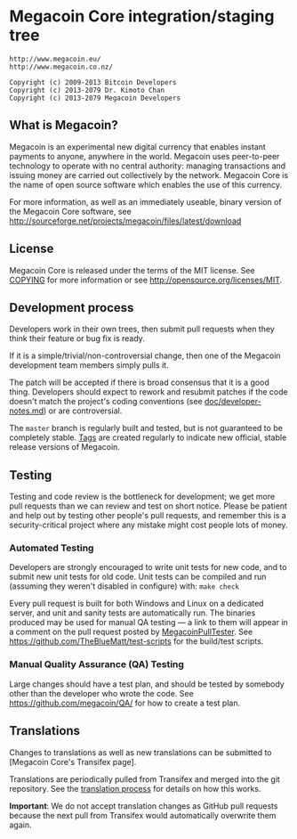 Megacoin Core integration/staging tree
=====================================

	http://www.megacoin.eu/
	http://www.megacoin.co.nz/

	Copyright (c) 2009-2013 Bitcoin Developers
	Copyright (c) 2013-2079 Dr. Kimoto Chan
	Copyright (c) 2013-2079 Megacoin Developers

What is Megacoin?
----------------

Megacoin is an experimental new digital currency that enables instant payments to
anyone, anywhere in the world. Megacoin uses peer-to-peer technology to operate
with no central authority: managing transactions and issuing money are carried
out collectively by the network. Megacoin Core is the name of open source
software which enables the use of this currency.

For more information, as well as an immediately useable, binary version of
the Megacoin Core software, see http://sourceforge.net/projects/megacoin/files/latest/download

License
-------

Megacoin Core is released under the terms of the MIT license. See [COPYING](COPYING) for more
information or see http://opensource.org/licenses/MIT.

Development process
-------------------

Developers work in their own trees, then submit pull requests when they think
their feature or bug fix is ready.

If it is a simple/trivial/non-controversial change, then one of the Megacoin
development team members simply pulls it.

The patch will be accepted if there is broad consensus that it is a good thing.
Developers should expect to rework and resubmit patches if the code doesn't
match the project's coding conventions (see [doc/developer-notes.md](doc/developer-notes.md)) or are
controversial.

The `master` branch is regularly built and tested, but is not guaranteed to be
completely stable. [Tags](https://github.com/megacoin/megacoin/tags) are created
regularly to indicate new official, stable release versions of Megacoin.

Testing
-------

Testing and code review is the bottleneck for development; we get more pull
requests than we can review and test on short notice. Please be patient and help out by testing
other people's pull requests, and remember this is a security-critical project where any mistake might cost people
lots of money.

### Automated Testing

Developers are strongly encouraged to write unit tests for new code, and to
submit new unit tests for old code. Unit tests can be compiled and run (assuming they weren't disabled in configure) with: `make check`

Every pull request is built for both Windows and Linux on a dedicated server,
and unit and sanity tests are automatically run. The binaries produced may be
used for manual QA testing — a link to them will appear in a comment on the
pull request posted by [MegacoinPullTester](https://github.com/MegacoinPullTester). See https://github.com/TheBlueMatt/test-scripts
for the build/test scripts.

### Manual Quality Assurance (QA) Testing

Large changes should have a test plan, and should be tested by somebody other
than the developer who wrote the code.
See https://github.com/megacoin/QA/ for how to create a test plan.

Translations
------------

Changes to translations as well as new translations can be submitted to
[Megacoin Core's Transifex page].

Translations are periodically pulled from Transifex and merged into the git repository. See the
[translation process](doc/translation_process.md) for details on how this works.

**Important**: We do not accept translation changes as GitHub pull requests because the next
pull from Transifex would automatically overwrite them again.

